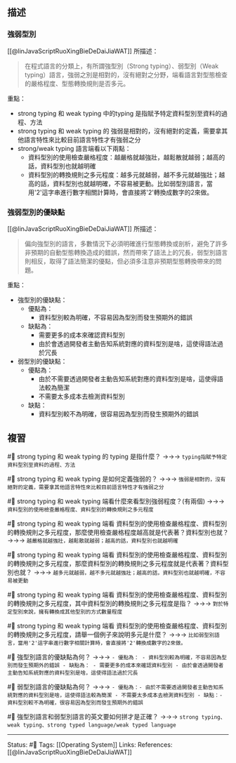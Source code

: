 ## 描述


### 強弱型別
[[@linJavaScriptRuoXingBieDeDaiJiaWAT]] 所描述：
> 在程式語言的分類上，有所謂強型別（Strong typing）、弱型別（Weak typing）語言，強弱之別是相對的，沒有絕對之分野，端看語言對型態檢查的嚴格程度、型態轉換規則是否多元。

重點：
- strong typing 和 weak typing 中的typing 是指賦予特定資料型別至資料的過程、方法
- strong typing 和 weak typing 的 強弱是相對的，沒有絕對的定義，需要拿其他語言特性來比較目前語言特性才有強弱之分
- strong/weak typing 語言端看以下兩點：
	- 資料型別的使用檢查嚴格程度：越嚴格就越強壯，越鬆散就越弱；越高的話，資料型別也就越明確
	- 資料型別的轉換規則之多元程度：越多元就越弱，越不多元就越強壯；越高的話，資料型別也就越明確，不容易被更動。比如弱型別語言，當用'2'這字串進行數字相關計算時，會直接將'2'轉換成數字的2來做。


### 強弱型別的優缺點

[[@linJavaScriptRuoXingBieDeDaiJiaWAT]] 所描述：
> 偏向強型別的語言，多數情況下必須明確進行型態轉換或剖析，避免了許多非預期的自動型態轉換造成的錯誤，然而帶來了語法上的冗長，弱型別語言則相反，取得了語法簡潔的優點，但必須多注意非預期型態轉換帶來的問題。


重點：
- 強型別的優缺點：
	- 優點為：
		- 資料型別較為明確，不容易因為型別而發生預期外的錯誤
	- 缺點為：
		- 需要更多的成本來確認資料型別
		- 由於會透過開發者主動告知系統對應的資料型別是啥，這使得語法過於冗長
- 弱型別的優缺點：
	- 優點為：
		- 由於不需要透過開發者主動告知系統對應的資料型別是啥，這使得語法較為簡潔
		- 不需要太多成本去檢測資料型別
	- 缺點：
		- 資料型別較不為明確，很容易因為型別而發生預期外的錯誤

## 複習
#🧠 strong typing 和 weak typing 的 typing 是指什麼？ ->->-> `typing指賦予特定資料型別至資料的過程、方法`
<!--SR:!2023-07-07,77,250-->


#🧠 strong typing 和 weak typing 是如何定義強弱的？ ->->-> `強弱是相對的，沒有絕對的定義，需要拿其他語言特性來比較目前語言特性才有強弱之分`
<!--SR:!2023-07-03,74,250-->


#🧠  strong typing 和 weak typing 端看什麼來看型別強弱程度？(有兩個) ->->-> ` 資料型別的使用檢查嚴格程度、資料型別的轉換規則之多元程度`
<!--SR:!2023-04-24,32,250-->


#🧠 strong typing 和 weak typing 端看 資料型別的使用檢查嚴格程度、資料型別的轉換規則之多元程度，那麼使用檢查嚴格程度越高就是代表著？資料型別也就？ ->->-> `越嚴格就越強壯，越鬆散就越弱；越高的話，資料型別也就越明確`
<!--SR:!2023-06-11,193,250-->

#🧠 strong typing 和 weak typing 端看 資料型別的使用檢查嚴格程度、資料型別的轉換規則之多元程度，那麼資料型別的轉換規則之多元程度就是代表著？資料型別也就？ ->->-> `越多元就越弱，越不多元就越強壯；越高的話，資料型別也就越明確，不容易被更動`
<!--SR:!2023-06-09,192,250-->

#🧠 strong typing 和 weak typing 端看 資料型別的使用檢查嚴格程度、資料型別的轉換規則之多元程度，其中資料型別的轉換規則之多元程度是指？ ->->-> `對於特定型別來說，擁有轉換成其他型別的方式數量程度`
<!--SR:!2023-05-18,175,250-->


#🧠 strong typing 和 weak typing 端看 資料型別的使用檢查嚴格程度、資料型別的轉換規則之多元程度，請舉一個例子來說明多元是什麼？ ->->-> `比如弱型別語言，當用'2'這字串進行數字相關計算時，會直接將'2'轉換成數字的2來做。`
<!--SR:!2024-02-21,340,250-->


#🧠 強型別語言的優缺點為何？ ->->-> `- 優點為： - 資料型別較為明確，不容易因為型別而發生預期外的錯誤 - 缺點為： - 需要更多的成本來確認資料型別 - 由於會透過開發者主動告知系統對應的資料型別是啥，這使得語法過於冗長`
<!--SR:!2023-06-22,75,230-->

#🧠 弱型別語言的優缺點為何？ ->->-> `- 優點為：- 由於不需要透過開發者主動告知系統對應的資料型別是啥，這使得語法較為簡潔 - 不需要太多成本去檢測資料型別 - 缺點：- 資料型別較不為明確，很容易因為型別而發生預期外的錯誤`
<!--SR:!2023-06-08,191,250-->

#🧠 強型別語言和弱型別語言的英文要如何拼才是正確？ ->->-> `strong typing、weak typing、strong typed language/weak typed language`
<!--SR:!2023-04-27,28,230-->




---
Status: #🌱 
Tags:
[[Operating System]] 
Links:
References:
[[@linJavaScriptRuoXingBieDeDaiJiaWAT]]